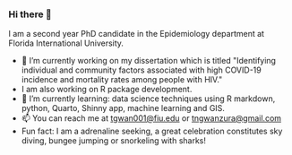 ### Hi there 👋
I am a second year PhD candidate in the Epidemiology department at Florida International University.

- 🔭 I’m currently working on my dissertation which is titled "Identifying individual and community factors associated with high COVID-19 incidence and mortality rates among people with HIV." 
- I am also working on R package development.
- 🌱 I’m currently learning: data science techniques using R markdown, python, Quarto, Shinny app, machine learning and GIS.
- 📫 You can reach me at tgwan001@fiu.edu or tngwanzura@gmail.com
- Fun fact: I am a adrenaline seeking, a great celebration constitutes sky diving, bungee jumping or snorkeling with sharks!
